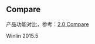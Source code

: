 ## Compare

产品功能对比，参考：[2.0 Compare](https://github.com/ossrs/srs/tree/2.0release#compare)

Winlin 2015.5
